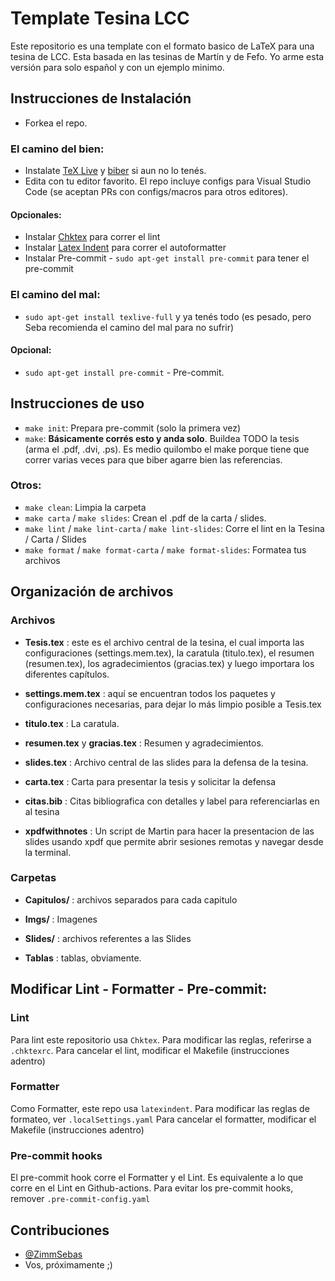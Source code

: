 # Template Tesina LCC

Este repositorio es una template con el formato basico de LaTeX para una tesina de LCC. Esta basada en las tesinas de Martín y de Fefo. Yo arme esta versión para solo español y con un ejemplo minimo.

## Instrucciones de Instalación

- Forkea el repo.

### El camino del bien:
- Instalate [TeX Live](http://tug.org/texlive/) y [biber](http://biblatex-biber.sourceforge.net/) si aun no lo tenés.
- Edita con tu editor favorito. El repo incluye configs para Visual Studio Code (se aceptan PRs con configs/macros para otros editores).

#### Opcionales:

- Instalar [Chktex](https://ctan.org/pkg/chktex?lang=en) para correr el lint
- Instalar [Latex Indent](https://github.com/cmhughes/latexindent.pl) para correr el autoformatter
- Instalar Pre-commit - `sudo apt-get install pre-commit` para tener el pre-commit

### El camino del mal: 
- `sudo apt-get install texlive-full` y ya tenés todo (es pesado, pero Seba recomienda el camino del mal para no sufrir)

#### Opcional:
- `sudo apt-get install pre-commit` - Pre-commit.

## Instrucciones de uso

- `make init`: Prepara pre-commit (solo la primera vez)
- `make`: **Básicamente corrés esto y anda solo**. Buildea TODO la tesis (arma el .pdf, .dvi, .ps). Es medio quilombo el make porque tiene que correr varias veces para que biber agarre bien las referencias.

### Otros:
- `make clean`: Limpia la carpeta
- `make carta` / `make slides`: Crean el .pdf de la carta / slides.
- `make lint` / `make lint-carta` / `make lint-slides`: Corre el lint en la Tesina / Carta / Slides
- `make format` / `make format-carta` / `make format-slides`: Formatea tus archivos

## Organización de archivos

### Archivos

- **Tesis.tex** : este es el archivo central de la tesina, el cual importa las configuraciones (settings.mem.tex), la caratula (titulo.tex), el resumen (resumen.tex), los agradecimientos (gracias.tex) y luego importara los diferentes capítulos.

- **settings.mem.tex** : aquí se encuentran todos los paquetes y configuraciones necesarias, para dejar lo más limpio posible a Tesis.tex

- **titulo.tex** : La caratula.

- **resumen.tex** y **gracias.tex** : Resumen y agradecimientos.

- **slides.tex** : Archivo central de las slides para la defensa de la tesina. 

- **carta.tex** : Carta para presentar la tesis y solicitar la defensa

- **citas.bib** : Citas bibliografica con detalles y label para referenciarlas en al tesina

- **xpdfwithnotes** : Un script de Martin para hacer la presentacion de las slides usando xpdf que permite abrir sesiones remotas y navegar desde la terminal.

### Carpetas

- **Capitulos/** : archivos separados para cada capitulo

- **Imgs/** : Imagenes

- **Slides/** : archivos referentes a las Slides

- **Tablas** : tablas, obviamente.

## Modificar Lint - Formatter - Pre-commit: 

### Lint 

Para lint este repositorio usa `Chktex`.
Para modificar las reglas, referirse a `.chktexrc`.
Para cancelar el lint, modificar el Makefile (instrucciones adentro)

### Formatter

Como Formatter, este repo usa `latexindent`. 
Para modificar las reglas de formateo, ver `.localSettings.yaml`
Para cancelar el formatter, modificar el Makefile (instrucciones adentro)

### Pre-commit hooks

El pre-commit hook corre el Formatter y el Lint. 
Es equivalente a lo que corre en el Lint en Github-actions. 
Para evitar los pre-commit hooks, remover `.pre-commit-config.yaml`

## Contribuciones

- [@ZimmSebas](https://github.com/ZimmSebas)
- Vos, próximamente ;)
